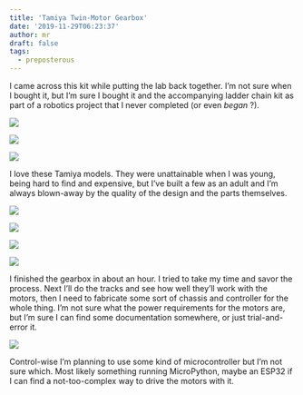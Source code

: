 ```yaml
---
title: 'Tamiya Twin-Motor Gearbox'
date: '2019-11-29T06:23:37'
author: mr
draft: false
tags:
  - preposterous
---
```

I came across this kit while putting the lab back together. I’m not sure when
I bought it, but I’m sure I bought it and the accompanying ladder chain kit as
part of a robotics project that I never completed (or even _began_ ?).  
  
![](/assets/43-img_4582.jpg)

  
  
![](/assets/43-img_4583.jpg)

  
  
![](/assets/43-img_4586.jpg)

  
I love these Tamiya models. They were unattainable when I was young, being
hard to find and expensive, but I’ve built a few as an adult and I’m always
blown-away by the quality of the design and the parts themselves.

  
![](/assets/43-img_4588.jpg)

  
  
![](/assets/43-img_4589.jpg)

  
  
![](/assets/43-img_4590.jpg)

  
  
![](/assets/43-img_4591.jpg)

  
I finished the gearbox in about an hour. I tried to take my time and savor the
process. Next I’ll do the tracks and see how well they’ll work with the
motors, then I need to fabricate some sort of chassis and controller for the
whole thing. I’m not sure what the power requirements for the motors are, but
I’m sure I can find some documentation somewhere, or just trial-and-error it.

  
![](/assets/43-img_4592.jpg)

  

Control-wise I’m planning to use some kind of microcontroller but I’m not sure
which. Most likely something running MicroPython, maybe an ESP32 if I can find
a not-too-complex way to drive the motors with it.

